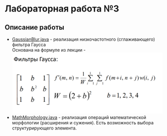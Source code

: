 # Лабораторная работа №3
## Описание работы
 - [GaussianBlur.java](https://github.com/Elizaveta99/Computer_graphics_lab3/blob/master/cgLab3/src/GaussianBlur.java) - реализация низкочастотного (сглаживающего) фильтра Гаусса<br />
 Основана на формуле из лекции - ![formula](https://github.com/Elizaveta99/Computer_graphics_lab3/blob/master/gauss_formula.png) <br />
  - [MathMorphology.java](https://github.com/Elizaveta99/Computer_graphics_lab3/blob/master/cgLab3/src/MathMorphology.java) - реализация операций математической морфологии (расширения и сужения). Есть возможность выбора структурирующего элемента.
